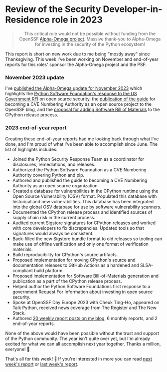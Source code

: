 # Review of the Security Developer-in-Residence role in 2023

<blockquote>
  <center>This critical role would not be possible without funding from the OpenSSF <a href="https://alpha-omega.dev">Alpha-Omega project</a>. Massive thank-you to Alpha-Omega for investing in the security of the Python ecosystem!</center>
</blockquote>

This report is short on new work due to me being "mostly away" since Thanksgiving. This week I've been working on November and end-of-year reports for this roles' sponsor the Alpha-Omega project and the PSF.

### November 2023 update

I've [published the Alpha-Omega update for November 2023](https://github.com/ossf/alpha-omega/blob/main/alpha/engagements/2023/psf/update-2023-11.md)
which highlights the [Python Software Foundation's response to the US Government RFI](https://github.com/ossf/alpha-omega/blob/main/alpha/engagements/2023/psf/update-2023-11.md#highlight-python-software-foundation-response-to-us-government-rfi) on open source security,
the [publication of the guide](https://openssf.org/blog/2023/11/27/openssf-introduces-guide-to-becoming-a-cve-numbering-authority-as-an-open-source-project/) for becoming a CVE Numbering Authority as an open source project to the OpenSSF blog,
and the [proposal for adding Software Bill of Materials](https://discuss.python.org/t/create-and-distribute-software-bill-of-materials-sbom-for-python-artifacts/39293/10) to the CPython release process.

### 2023 end-of-year report

Creating these end-of-year reports had me looking back through what I've done,
and I'm proud of what I've been able to accomplish since June. The list of highlights includes:

* Joined the Python Security Response Team as a coordinator for disclosures, remediations, and releases.
* Authorized the Python Software Foundation as a CVE Numbering Authority covering Python and pip.
* Authored and published the guide to becoming a CVE Numbering Authority as an open source organization.
* Created a database for vulnerabilities in the CPython runtime using the Open Source Vulnerability (OSV) format.
  Populated this database with historical and new vulnerabilities. This database has been integrated into the global
  OSV database for use by software vulnerability scanners.
* Documented the CPython release process and identified sources of supply chain risk in the current process.
* Audited current Sigstore signatures for CPython releases and worked with core developers to fix discrepancies. Updated tools
  so that signatures would always be consistent.
* Back-filled the new Sigstore bundle format to old releases so tooling can make use of offline verification and only one format of verification materials.
* Build reproducibility for CPython's source artifacts.
* Proposed implementation for moving CPython's source and documentation releases to GitHub Actions as a hardened and SLSA-compliant build platform.
* Proposed implementation for Software Bill-of-Materials generation and publication as a part of the CPython release process.
* Helped author the Python Software Foundations first response to a government Request For Information about investing in open source security.
* Spoke at OpenSSF Day Europe 2023 with Cheuk Ting-Ho, appeared on Talk Python, received news coverage from The Register and The New Stack.
* Authored [20 weekly report posts on my blog](https://sethmlarson.dev/blog), 6 monthly reports, and 2 end-of-year reports.

None of the above would have been possible without the trust and support of the Python community.
The year isn't quite over yet, but I'm already excited for what we can all accomplish next year together. Thanks a million, everyone! 💜

That's all for this week! 👋 If you're interested in more you can read [next week's report](http://sethmlarson.dev/security-developer-in-residence-weekly-report-21) or [last week's report](http://sethmlarson.dev/security-developer-in-residence-weekly-report-19).
